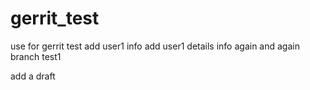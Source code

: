 # gerrit_test
use for gerrit test
add user1 info
add user1 details info again and again
branch test1

add a draft

